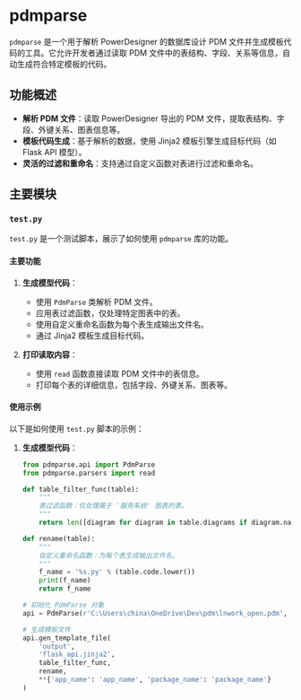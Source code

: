 # pdmparse

`pdmparse` 是一个用于解析 PowerDesigner 的数据库设计 PDM 文件并生成模板代码的工具。它允许开发者通过读取 PDM 文件中的表结构、字段、关系等信息，自动生成符合特定模板的代码。

## 功能概述

- **解析 PDM 文件**：读取 PowerDesigner 导出的 PDM 文件，提取表结构、字段、外键关系、图表信息等。
- **模板代码生成**：基于解析的数据，使用 Jinja2 模板引擎生成目标代码（如 Flask API 模型）。
- **灵活的过滤和重命名**：支持通过自定义函数对表进行过滤和重命名。

## 主要模块

### `test.py`

`test.py` 是一个测试脚本，展示了如何使用 `pdmparse` 库的功能。

#### 主要功能

1. **生成模型代码**：
   - 使用 `PdmParse` 类解析 PDM 文件。
   - 应用表过滤函数，仅处理特定图表中的表。
   - 使用自定义重命名函数为每个表生成输出文件名。
   - 通过 Jinja2 模板生成目标代码。

2. **打印读取内容**：
   - 使用 `read` 函数直接读取 PDM 文件中的表信息。
   - 打印每个表的详细信息，包括字段、外键关系、图表等。

#### 使用示例

以下是如何使用 `test.py` 脚本的示例：

1. **生成模型代码**：
   ```python
   from pdmparse.api import PdmParse
   from pdmparse.parsers import read

   def table_filter_func(table):
       """
       表过滤函数：仅处理属于 '服务系统' 图表的表。
       """
       return len([diagram for diagram in table.diagrams if diagram.name == '服务系统']) > 0

   def rename(table):
       """
       自定义重命名函数：为每个表生成输出文件名。
       """
       f_name = '%s.py' % (table.code.lower())
       print(f_name)
       return f_name

   # 初始化 PdmParse 对象
   api = PdmParse(r'C:\Users\china\OneDrive\Dev\pdm\lnwork_open.pdm', 'templates', __filters__)

   # 生成模板文件
   api.gen_template_file(
       'output', 
       'flask_api.jinja2',
       table_filter_func, 
       rename, 
       **{'app_name': 'app_name', 'package_name': 'package_name'}
   )